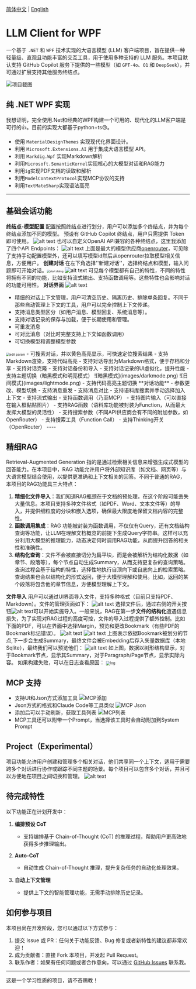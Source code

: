 [简体中文](README.md) | [English](README.en-US.md)

# LLM Client for WPF

一个基于 `.NET` 和 `WPF` 技术实现的大语言模型 (LLM) 客户端项目，旨在提供一种轻量级、直观且功能丰富的交互工具，用于使用多种支持的 LLM 服务。本项目默认支持 GitHub Copilot 服务下提供的一些模型（如 `GPT-4o`、`O1` 和 `DeepSeek`），并可通过扩展支持其他服务终结点。

![项目截图](images/model_selection.png)

## 纯 .NET WPF 实现
   我想证明，完全使用.Net和经典的WPF构建一个可用的、现代化的LLM客户端是可行的👍。目前的实现大都基于python+ts😢。
   - 使用 `MaterialDesignThemes` 实现现代化界面设计。
   - 利用 `Microsoft.Extensions.AI` 用于集成大语言模型 API。
   - 利用 `Markdig.Wpf` 实现Markdown解析
   - 利用`Microsoft.SemanticKernel`实现核心的大模型对话和RAG能力
   - 利用`ig`实现PDF文档的读取和解析
   - 利用`ModelContextProtocol`实现MCP协议的支持
   - 利用`TextMateSharp`实现语法高亮
   ---
## 基础会话功能
   **终结点-模型配置**
   配置按照终结点进行划分，用户可以添加多个终结点，并为每个终结点添加不同的模型。
   预设有 GitHub Copilot 终结点，用户只需提供 Token 即可使用。
   ![alt text](images/github_copilot.png)
   也可以自定义OpenAI API兼容的各种终结点，这里我添加了四个API Endpoints：
   ![alt text](images/openrouter.png)
   上面是最大的模型供应商[openrouter](https://openrouter.com)，可见除了支持手动配置模型外，还可以填写模型id然后从openrouter拉取模型相关信息，方便用户。
   **创建对话**
   在左下角选择''新建对话''，选择终结点和模型，输入问题即可开始对话。<img src="images/createdialog.png" alt="start dialog" style="zoom:50%;"/>
   ![alt text](images/modelselection.png)
   可见每个模型都有自己的特性，不同的特性将拥有不同的功能，比如支持流式输出、支持函数调用等。这些特性也会影响对话的功能可用性。
   **对话界面**
   ![alt text](images/dialog_ui.png)
   - 精细的对话上下文管理，用户可清空历史、隔离历史、排除单条回复。不同于那些自动管理上下文的工具，用户可以完全控制上下文传递。
   - 支持消息类型区分（如用户消息、模型回复、系统消息等）。
   - 支持对话记录的保存与加载，便于长期使用和管理。
   - 可重发消息
   - 可对比消息（对比时完整支持上下文如函数调用）
   - 可切换模型和调整模型参数
   <img src="images/model_param.png" alt="edit param" style="zoom:60%;"/>
   - 可搜索对话，并以黄色高亮显示，可快速定位搜索结果
   - 支持Markdown渲染，支持代码高亮
   - 支持对话导出为Markdown格式，便于存档和分享
   - 支持对话克隆
   - 支持对话备份和导入
   - 支持对话记录的UI虚拟化，提升性能
   - 支持主题切换（暗黑模式和明亮模式）
![暗黑模式](images/darkmode.png)
![日间模式](images/lightmode.png)
   - 支持代码高亮主题切换
   **对话功能**
   - 参数更改、模型切换
   - 支持消息重发
   - 支持消息对比
   - 支持语料库搜索并手动选择加入上下文
   - 支持流式输出
   - 支持函数调用（乃至MCP）
   - 支持图片输入（可以直接在输入框黏贴图片）
   - 支持RAG函数（语料库功能被封装为Function，从而最大发挥大模型的灵活性）
   - 支持搜索参数（不同API供应商会有不同的附加参数，如OpenRouter）
   - 支持搜索工具（Function Call）
   - 支持Thinking开关（OpenRouter）
----

## 精细RAG
Retrieval-Augmented Generation 指的是通过检索相关信息来增强生成式模型的回答能力。在本项目中，RAG 功能允许用户将外部知识库（如文档、网页等）与大语言模型结合使用，以提供更准确和上下文相关的回答。不同于普通的RAG，本项目的RAG功能具三大特点：
1. **精细化文件导入**：我们知道RAG瓶颈在于文档的预处理，在这个阶段可能丢失大量信息。本项目支持多种文件格式（如PDF、Word、文本文件等）的导入，并提供细粒度的分块和嵌入选项，确保最大限度地保留文档内容的完整性。
2. **函数调用集成**：RAG 功能被封装为函数调用，不仅仅有Query，还有文档结构查询等功能，让LLM在理解文档概览的前提下生成Query字符串。这样可以充分利用大模型的推理能力，动态决定何时调用RAG功能，从而提升回答的相关性和准确性。
3. **结构化查询**：文件不会被直接切分为扁平块，而是会被解析为结构化数据（如章节、段落等），每个节点自动生成Summary，从而支持更复杂的查询策略。查询过程会基于结构的特性，选择性地执行自顶向下或自底向上的检索策略。查询结果也会以结构化的形式返回，便于大模型理解和使用。比如，返回的某个段落将包含他的章节信息，方便模型理解上下文。

**文件导入**
用户可以通过UI界面导入文件，支持多种格式（目前只支持PDF、Markdown）。文件的管理页面如下：
![alt text](images/rag_import.png)
选择文件后，通过右侧的开关按钮![alt text](images/start_button.png)可以开始实施导入。一般来说，RAG在第一步**文件的结构化**遭遇信息损失，为了实现对RAG过程的高度可控，文件的导入过程提供了额外控制。比如下面的PDF，可以在界面中选择Margin，预览和更改Bookmark（有些PDF的Bookmark标记错误）。
![alt text](images/pdf_extractor.png)
![alt text](images/pdf_step2.png)
上图表示依据Bookmark被划分的节点,下一步会生成Summary，最终文件会被Embedding后存入矢量数据库（本地Sqlite），最终我们可以预览他们：
![alt text](images/query_view.png)
如上图，数据以树形结构显示，对于Bookmark节点，显示其Summary，对于Paragraph/Page节点，显示实际内容。
如果构建失败，可以在日志查看原因：
<img src="images/rag_log.png" alt="log" style="zoom:70%;" />
## MCP 支持
-  支持UI和Json方式添加工具 ![MCP添加](images/mcp_add.png)
-  Json方式的格式和Claude Code等工具类似
![MCP Json](images/mcp_json.png)
- 添加后可以手动刷新，获取工具列表
![MCP列表](images/mcp_list.png)
- MCP工具还可以附带一个Prompt，当选择该工具时会自动附加到System Prompt

## Project（Experimental）
项目功能允许用户创建和管理多个相关对话，他们共享同一个上下文，适用于需要跨多个对话进行协作或跟踪不同主题的场景。每个项目可以包含多个对话，并且可以方便地在项目之间切换和管理。
![alt text](images/project.png)

## 待完成特性

以下功能正在计划开发中：

1. **编排预设 CoT**
   - 支持编排基于 Chain-of-Thought (CoT) 的推理过程，帮助用户更高效地获得多步推理输出。

2. **Auto-CoT**
   - 自动生成 Chain-of-Thought 推理，提升复杂任务的自动化处理效果。

3. **自动上下文管理**
   - 提供上下文的智能管理功能，无需手动排除历史记录。
## 如何参与项目

本项目尚在开发阶段，您可以通过以下方式参与：

1. 提交 Issue 或 PR：任何关于功能反馈、Bug 修复或者新特性的建议都非常欢迎！
2. 成为贡献者：直接 Fork 本项目，并发起 Pull Request。
3. 联系作者：如果有任何问题或者合作意向，可以通过 [GitHub Issues](https://github.com/) 联系我。


---

这是一个学习性质的项目，请不吝赐教！

